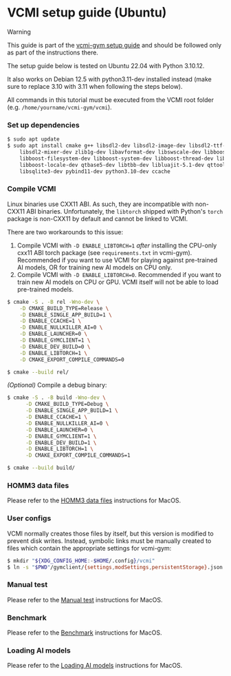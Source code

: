 # VCMI setup guide (Ubuntu)

> [!WARNING]
> This guide is part of the
> [vcmi-gym setup guide](https://github.com/smanolloff/vcmi-gym/blob/main/doc/setup_ubuntu.md)
> and should be followed only as part of the instructions there.

The setup guide below is tested on Ubuntu 22.04 with Python 3.10.12.

It also works on Debian 12.5 with python3.11-dev installed instead (make sure
to replace 3.10 with 3.11 when following the steps below).

All commands in this tutorial must be executed from the VCMI root folder
<br>(e.g. `/home/yourname/vcmi-gym/vcmi`).

### Set up dependencies

```bash
$ sudo apt update
$ sudo apt install cmake g++ libsdl2-dev libsdl2-image-dev libsdl2-ttf-dev \
    libsdl2-mixer-dev zlib1g-dev libavformat-dev libswscale-dev libboost-dev \
    libboost-filesystem-dev libboost-system-dev libboost-thread-dev libboost-program-options-dev \
    libboost-locale-dev qtbase5-dev libtbb-dev libluajit-5.1-dev qttools5-dev \
    libsqlite3-dev pybind11-dev python3.10-dev ccache
```

### Compile VCMI

Linux binaries use CXX11 ABI. As such, they are incompatible with non-CXX11
ABI binaries. Unfortunately, the `libtorch` shipped with Python's `torch`
package is non-CXX11 by default and cannot be linked to VCMI.

There are two workarounds to this issue:

1. Compile VCMI with `-D ENABLE_LIBTORCH=1` *after* installing the CPU-only
cxx11 ABI torch package (see `requirements.txt` in vcmi-gym). Recommended
if you want to use VCMI for playing against pre-trained AI models, OR for
training new AI models on CPU only.
1. Compile VCMI with `-D ENABLE_LIBTORCH=0`. Recommended if you want to train
new AI models on CPU or GPU. VCMI itself will not be able to load pre-trained
models.

```bash
$ cmake -S . -B rel -Wno-dev \
    -D CMAKE_BUILD_TYPE=Release \
    -D ENABLE_SINGLE_APP_BUILD=1 \
    -D ENABLE_CCACHE=1 \
    -D ENABLE_NULLKILLER_AI=0 \
    -D ENABLE_LAUNCHER=0 \
    -D ENABLE_GYMCLIENT=1 \
    -D ENABLE_DEV_BUILD=0 \
    -D ENABLE_LIBTORCH=1 \
    -D CMAKE_EXPORT_COMPILE_COMMANDS=0

$ cmake --build rel/
```

_(Optional)_ Compile a debug binary:

```bash
$ cmake -S . -B build -Wno-dev \
      -D CMAKE_BUILD_TYPE=Debug \
      -D ENABLE_SINGLE_APP_BUILD=1 \
      -D ENABLE_CCACHE=1 \
      -D ENABLE_NULLKILLER_AI=0 \
      -D ENABLE_LAUNCHER=0 \
      -D ENABLE_GYMCLIENT=1 \
      -D ENABLE_DEV_BUILD=1 \
      -D ENABLE_LIBTORCH=1 \
      -D CMAKE_EXPORT_COMPILE_COMMANDS=1

$ cmake --build build/
```

### HOMM3 data files

Please refer to the [HOMM3 data files](./setup_macos.md#homm3-data-files)
instructions for MacOS.

### User configs

VCMI normally creates those files by itself, but this version is modified to
prevent disk writes.
Instead, symbolic links must be manually created to files which contain
the appropriate settings for vcmi-gym:

```bash
$ mkdir "${XDG_CONFIG_HOME:-$HOME/.config}/vcmi"
$ ln -s "$PWD"/gymclient/{settings,modSettings,persistentStorage}.json "${XDG_CONFIG_HOME:-$HOME/.config}/vcmi"
```

### Manual test

Please refer to the [Manual test](./setup_macos.md#manual-test)
instructions for MacOS.

### Benchmark

Please refer to the [Benchmark](./setup_macos.md#benchmark)
instructions for MacOS.

### Loading AI models

Please refer to the [Loading AI models](./setup_macos.md#loading-ai-models)
instructions for MacOS.
